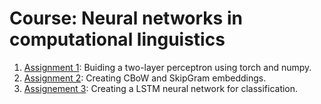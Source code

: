 # Course: Neural networks in computational linguistics

1. [Assignment 1](https://github.com/AnnMokhova/neuralnetworks_in_compling/blob/main/hw1/hw1_nn_in_cl_new.ipynb): Buiding a two-layer perceptron using torch and numpy.
2. [Assignment 2](https://github.com/AnnMokhova/neuralnetworks_in_compling/blob/main/hw2/hw2_nn_in_cl.ipynb): Creating CBoW and SkipGram embeddings.
3. [Assignement 3](https://github.com/AnnMokhova/neuralnetworks_in_compling/blob/main/hw3/hw3_nn_in_cl.ipynb): Creating a LSTM neural network for classification.
